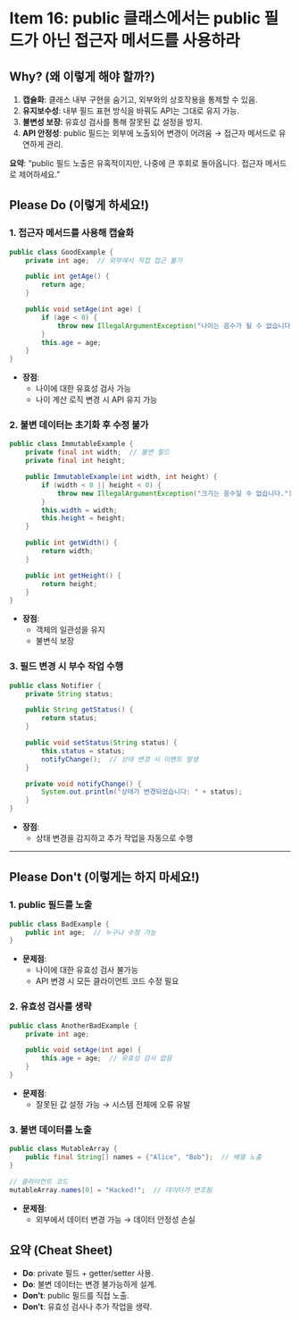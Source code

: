 
# Item 16: public 클래스에서는 public 필드가 아닌 접근자 메서드를 사용하라


## Why? (왜 이렇게 해야 할까?)

1. **캡슐화**: 클래스 내부 구현을 숨기고, 외부와의 상호작용을 통제할 수 있음.
2. **유지보수성**: 내부 필드 표현 방식을 바꿔도 API는 그대로 유지 가능.
3. **불변성 보장**: 유효성 검사를 통해 잘못된 값 설정을 방지.
4. **API 안정성**: public 필드는 외부에 노출되어 변경이 어려움 → 접근자 메서드로 유연하게 관리.

**요약**: “public 필드 노출은 유혹적이지만, 나중에 큰 후회로 돌아옵니다. 접근자 메서드로 제어하세요.”


## Please Do (이렇게 하세요!)

### 1. **접근자 메서드를 사용해 캡슐화**
```java
public class GoodExample {
    private int age;  // 외부에서 직접 접근 불가

    public int getAge() { 
        return age; 
    }

    public void setAge(int age) {
        if (age < 0) {
            throw new IllegalArgumentException("나이는 음수가 될 수 없습니다.");
        }
        this.age = age;
    }
}
```

- **장점**: 
  - 나이에 대한 유효성 검사 가능
  - 나이 계산 로직 변경 시 API 유지 가능


### 2. **불변 데이터는 초기화 후 수정 불가**
```java
public class ImmutableExample {
    private final int width;  // 불변 필드
    private final int height;

    public ImmutableExample(int width, int height) {
        if (width < 0 || height < 0) {
            throw new IllegalArgumentException("크기는 음수일 수 없습니다.");
        }
        this.width = width;
        this.height = height;
    }

    public int getWidth() {
        return width;
    }

    public int getHeight() {
        return height;
    }
}
```

- **장점**:
  - 객체의 일관성을 유지
  - 불변식 보장


### 3. **필드 변경 시 부수 작업 수행**
```java
public class Notifier {
    private String status;

    public String getStatus() {
        return status;
    }

    public void setStatus(String status) {
        this.status = status;
        notifyChange();  // 상태 변경 시 이벤트 발생
    }

    private void notifyChange() {
        System.out.println("상태가 변경되었습니다: " + status);
    }
}
```

- **장점**:
  - 상태 변경을 감지하고 추가 작업을 자동으로 수행

---

## Please Don't (이렇게는 하지 마세요!)

### 1. **public 필드를 노출**
```java
public class BadExample {
    public int age;  // 누구나 수정 가능
}
```

- **문제점**: 
  - 나이에 대한 유효성 검사 불가능
  - API 변경 시 모든 클라이언트 코드 수정 필요


### 2. **유효성 검사를 생략**
```java
public class AnotherBadExample {
    private int age;

    public void setAge(int age) {
        this.age = age;  // 유효성 검사 없음
    }
}
```

- **문제점**:
  - 잘못된 값 설정 가능 → 시스템 전체에 오류 유발


### 3. **불변 데이터를 노출**
```java
public class MutableArray {
    public final String[] names = {"Alice", "Bob"};  // 배열 노출
}

// 클라이언트 코드
mutableArray.names[0] = "Hacked!";  // 데이터가 변조됨
```

- **문제점**:
  - 외부에서 데이터 변경 가능 → 데이터 안정성 손실


## 요약 (Cheat Sheet)

- **Do**: private 필드 + getter/setter 사용. 
- **Do**: 불변 데이터는 변경 불가능하게 설계.
- **Don’t**: public 필드를 직접 노출.
- **Don’t**: 유효성 검사나 추가 작업을 생략.
